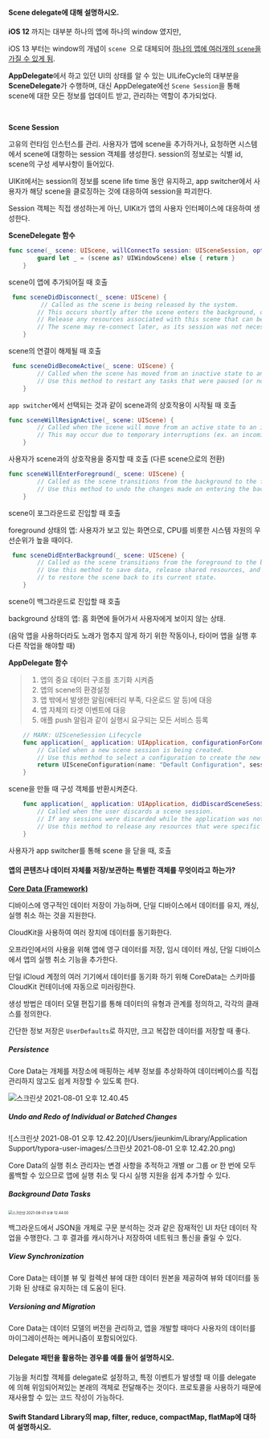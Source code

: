 #### Scene delegate에 대해 설명하시오.

**iOS 12** 까지는 대부분 하나의 앱에 하나의 window 였지만,

iOS 13 부터는 window의 개념이 `scene `으로 대체되어 <u>하나의 앱에 여러개의 `scene`을 가질 수 있</u><u>게 됨</u>.



**AppDelegate**에서 하고 있던 UI의 상태를 알 수 있는 UILifeCycle의 대부분을 **SceneDelegate**가 수행하며, 대신 AppDelegate에선  `Scene Session`을 통해 scene에 대한 모든 정보를 업데이트 받고, 관리하는 역할이 추가되었다. 

​	

**Scene Session**

고유의 런타임 인스턴스를 관리. 사용자가 앱에 scene을 추가하거나, 요청하면 시스템에서 scene에 대항하는 session 객체를 생성한다.  session의 정보로는 식별 id, scene의 구성 세부사항이 들어있다. 

UIKit에서는 session의 정보를 scene life time 동안 유지하고, app switcher에서 사용자가 해당 scene을 클로징하는 것에 대응하여 session을 파괴한다.

Session 객체는 직접 생성하는게 아닌, UIKit가 앱의 사용자 인터페이스에 대응하여 생성한다. 



 **SceneDelegate 함수** 

```swift
func scene(_ scene: UIScene, willConnectTo session: UISceneSession, options connectionOptions: UIScene.ConnectionOptions) {
        guard let _ = (scene as? UIWindowScene) else { return }
    }
```

scene이 앱에 추가되어질 때 호출



```swift
 func sceneDidDisconnect(_ scene: UIScene) {
	     // Called as the scene is being released by the system.
        // This occurs shortly after the scene enters the background, or when its session is discarded.
        // Release any resources associated with this scene that can be re-created the next time the scene connects.
        // The scene may re-connect later, as its session was not necessarily discarded (see `application:didDiscardSceneSessions` instead).
    }
```

scene의 연결이 해제될 때 호출



```swift
 func sceneDidBecomeActive(_ scene: UIScene) {
        // Called when the scene has moved from an inactive state to an active state.
        // Use this method to restart any tasks that were paused (or not yet started) when the scene was inactive.
    }
```

`app switcher`에서 선택되는 것과 같이 scene과의 상호작용이 시작될 때 호출



```swift
func sceneWillResignActive(_ scene: UIScene) {
        // Called when the scene will move from an active state to an inactive state.
        // This may occur due to temporary interruptions (ex. an incoming phone call).
    }
```

사용자가 scene과의 상호작용을 중지할 때 호출 (다른 scene으로의 전환)



```swift
func sceneWillEnterForeground(_ scene: UIScene) {
        // Called as the scene transitions from the background to the foreground.
        // Use this method to undo the changes made on entering the background.
    }
```

scene이 포그라운드로 진입할 때 호출

foreground 상태의 앱: 사용자가 보고 있는 화면으로, CPU를 비롯한 시스템 자원의 우선순위가 높을 때이다. 



```swift
 func sceneDidEnterBackground(_ scene: UIScene) {
        // Called as the scene transitions from the foreground to the background.
        // Use this method to save data, release shared resources, and store enough scene-specific state information
        // to restore the scene back to its current state.
    }
```

scene이 백그라운드로 진입할 때 호출

background 상태의 앱: 홈 화면에 들어가서 사용자에게 보이지 않는 상태. 		

(음악 앱을 사용하더라도 노래가 멈추지 않게 하기 위한 작동이나, 타이머 앱을 실행 후 다른 작업을 해야할 때)



 **AppDelegate 함수** 

> 1. 앱의 중요 데이터 구조를 초기화 시켜줌
> 2. 앱의 scene의 환경설정 
> 3. 앱 밖에서 발생한 알림(배터리 부족, 다운로드 알 등)에 대응
> 4. 앱 자체의 타겟 이벤트에 대응
> 5. 애플 push 알림과 같이 실행시 요구되는 모든 서비스 등록 



```swift
    // MARK: UISceneSession Lifecycle
    func application(_ application: UIApplication, configurationForConnecting connectingSceneSession: UISceneSession, options: UIScene.ConnectionOptions) -> UISceneConfiguration {
        // Called when a new scene session is being created.
        // Use this method to select a configuration to create the new scene with.
        return UISceneConfiguration(name: "Default Configuration", sessionRole: connectingSceneSession.role)
    }
```

scene을 만들 때 구성 객체를 반환시켜준다.



```swift
    func application(_ application: UIApplication, didDiscardSceneSessions sceneSessions: Set<UISceneSession>) {
        // Called when the user discards a scene session.
        // If any sessions were discarded while the application was not running, this will be called shortly after application:didFinishLaunchingWithOptions.
        // Use this method to release any resources that were specific to the discarded scenes, as they will not return.
    }
```

사용자가 app switcher를 통해 scene 을 닫을 때, 호출





#### 앱의 콘텐츠나 데이터 자체를 저장/보관하는 특별한 객체를 무엇이라고 하는가?

<u>**Core Data (Framework)**</u>

디바이스에 영구적인 데이터 저장이 가능하며, 단일 디바이스에서 데이터를 유지, 캐싱, 실행 취소 하는 것을 지원한다.

CloudKit을 사용하여 여러 장치에 데이터를 동기화한다. 



오프라인에서의 사용을 위해 앱에 영구 데이터를 저장, 임시 데이터 캐싱, 단일 디바이스에서 앱의 실행 취소 기능을 추가한다. 

단일 iCloud 계정의 여러 기기에서 데이터를 동기화 하기 위해 CoreData는 스키마를 CloudKit 컨테이너에 자동으로 미러링한다. 



생성 방법은 데이터 모델 편집기를 통해 데이터의 유형과 관계를 정의하고, 각각의 클래스를 정의한다. 

간단한 정보 저장은 `UserDefaults`로 하지만, 크고 복잡한 데이터를 저장할 때 좋다. 



##### Persistence

Core Data는 개체를 저장소에 매핑하는 세부 정보를 추상화하여 데이터베이스를 직접 관리하지 않고도 쉽게 저장할 수 있도록 한다. 

![스크린샷 2021-08-01 오후 12.40.45](/Users/jieunkim/Desktop/persistant.png)

##### Undo and Redo of Individual or Batched Changes

![스크린샷 2021-08-01 오후 12.42.20](/Users/jieunkim/Library/Application Support/typora-user-images/스크린샷 2021-08-01 오후 12.42.20.png)

Core Data의 실행 취소 관리자는 변경 사항을 추적하고 개별 or 그룹 or 한 번에 모두 롤백할 수 있으므로 앱에 실행 취소 및 다시 실행 지원을 쉽게 추가할 수 있다. 



##### Background Data Tasks

<img src="/Users/jieunkim/Library/Application Support/typora-user-images/스크린샷 2021-08-01 오후 12.44.00.png" alt="스크린샷 2021-08-01 오후 12.44.00" style="zoom:50%;" />

백그라운드에서 JSON을 개체로 구문 분석하는 것과 같은 잠재적인 UI 차단 데이터 작업을 수행한다. 그 후 결과를 캐시하거나 저장하여 네트워크 통신을 줄일 수 있다. 



##### View Synchronization

Core Data는 테이블 뷰 및 컬렉션 뷰에 대한 데이터 원본을 제공하여 뷰와 데이터를 동기화 된 상태로 유지하는 데 도움이 된다. 



##### Versioning and Migration

Core Data는 데이터 모델의 버전을 관리하고, 앱을 개발할 때마다 사용자의 데이터를 마이그레이션하는 메커니즘이 포함되어있다. 



#### Delegate 패턴을 활용하는 경우를 예를 들어 설명하시오.

기능을 처리할 객체를 delegate로 설정하고, 특정 이벤트가 발생할 때 이를 delegate에 의해 위임되어져있는 본래의 객체로 전달해주는 것이다. 프로토콜을 사용하기 때문에 재사용할 수 있는 코드 작성이 가능하다.











#### Swift Standard Library의 map, filter, reduce, compactMap, flatMap에 대하여 설명하시오.